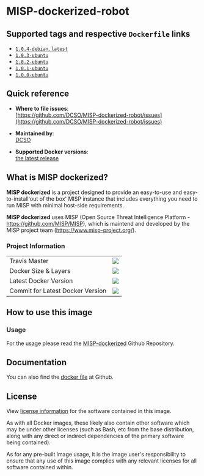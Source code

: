 # MISP-dockerized-robot

## Supported tags and respective `Dockerfile` links

- [`1.0.4-debian`, `latest`][8]
- [`1.0.3-ubuntu`][5]
- [`1.0.2-ubuntu`][3]
- [`1.0.1-ubuntu`][2]
- [`1.0.0-ubuntu`][1]

[1]: https://github.com/DCSO/MISP-dockerized-robot/blob/master/1.0.0-ubuntu/Dockerfile
[2]: https://github.com/DCSO/MISP-dockerized-robot/blob/master/1.0.1-ubuntu/Dockerfile
[3]: https://github.com/DCSO/MISP-dockerized-robot/blob/master/1.0.2-ubuntu/Dockerfile
[4]: https://github.com/DCSO/MISP-dockerized-robot/blob/master/1.0.2-debian/Dockerfile
[5]: https://github.com/DCSO/MISP-dockerized-robot/blob/master/1.0.3-ubuntu/Dockerfile
[6]: https://github.com/DCSO/MISP-dockerized-robot/blob/master/1.0.3-debian/Dockerfile
[7]: https://github.com/DCSO/MISP-dockerized-robot/blob/master/1.0.4-ubuntu/Dockerfile
[8]: https://github.com/DCSO/MISP-dockerized-robot/blob/master/1.0.4-debian/Dockerfile

## Quick reference

-	**Where to file issues**:  
	[https://github.com/DCSO/MISP-dockerized-robot/issues](https://github.com/DCSO/MISP-dockerized-robot/issues)

-	**Maintained by**:  
	[DCSO](https://github.com/DCSO)

-	**Supported Docker versions**:  
	[the latest release](https://github.com/docker/docker-ce/releases/latest)

## What is MISP dockerized?

**MISP dockerized** is a project designed to provide an easy-to-use and easy-to-install'out of the box' MISP instance that includes everything you need to run MISP with minimal host-side requirements. 

**MISP dockerized** uses MISP (Open Source Threat Intelligence Platform - https://github.com/MISP/MISP), which is maintend and developed by the MISP project team (https://www.misp-project.org/).

### Project Information

| | |
|-|-|
| Travis Master | [![][101]][102] |
| Docker Size & Layers | [![][104]][107]|
| Latest Docker Version | [![][105]][107]|
| Commit for Latest Docker Version | [![][106]][107]|

[101]: https://travis-ci.org/DCSO/MISP-dockerized-robot.svg?branch=master
[102]: https://travis-ci.org/DCSO/MISP-dockerized-robot
[104]: https://images.microbadger.com/badges/image/dcso/misp-dockerized-robot.svg
[105]: https://images.microbadger.com/badges/version/dcso/misp-dockerized-robot.svg
[106]: https://images.microbadger.com/badges/commit/dcso/misp-dockerized-robot.svg
[107]: https://microbadger.com/images/dcso/misp-dockerized-robot


## How to use this image

### Usage
For the usage please read the [MISP-dockerized](https://github.com/DCSO/MISP-dockerized) Github Repository.


## Documentation
You can also find the [docker file](https://github.com/DCSO/MISP-dockerized-robot/) at Github.


## License

View [license information](https://github.com/DCSO/MISP-dockerized-robot/blob/master/LICENSE) for the software contained in this image.

As with all Docker images, these likely also contain other software which may be under other licenses (such as Bash, etc from the base distribution, along with any direct or indirect dependencies of the primary software being contained).

As for any pre-built image usage, it is the image user's responsibility to ensure that any use of this image complies with any relevant licenses for all software contained within.